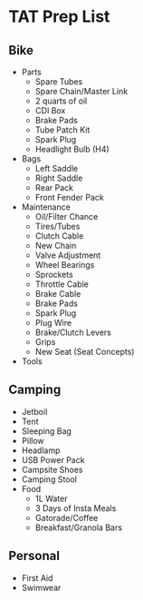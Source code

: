 # TAT Prep List

## Bike 
+ Parts
    + Spare Tubes
    + Spare Chain/Master Link
    + 2 quarts of oil
    + CDI Box
    + Brake Pads
    + Tube Patch Kit
    + Spark Plug
    + Headlight Bulb (H4)
+ Bags
    + Left Saddle
    + Right Saddle
    + Rear Pack
    + Front Fender Pack
+ Maintenance
    + Oil/Filter Chance
    + Tires/Tubes
    + Clutch Cable
    + New Chain
    + Valve Adjustment
    + Wheel Bearings
    + Sprockets
    + Throttle Cable
    + Brake Cable
    + Brake Pads
    + Spark Plug
    + Plug Wire
    + Brake/Clutch Levers
    + Grips
    + New Seat (Seat Concepts)
+ Tools

## Camping
+ Jetboil
+ Tent
+ Sleeping Bag
+ Pillow
+ Headlamp
+ USB Power Pack
+ Campsite Shoes
+ Camping Stool
+ Food
    + 1L Water
    + 3 Days of Insta Meals
    + Gatorade/Coffee
    + Breakfast/Granola Bars

## Personal
+ First Aid
+ Swimwear
